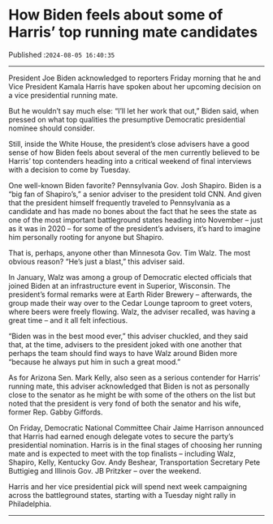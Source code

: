 # How Biden feels about some of Harris’ top running mate candidates

Published :`2024-08-05 16:40:35`

---

President Joe Biden acknowledged to reporters Friday morning that he and Vice President Kamala Harris have spoken about her upcoming decision on a vice presidential running mate.

But he wouldn’t say much else: “I’ll let her work that out,” Biden said, when pressed on what top qualities the presumptive Democratic presidential nominee should consider.

Still, inside the White House, the president’s close advisers have a good sense of how Biden feels about several of the men currently believed to be Harris’ top contenders heading into a critical weekend of final interviews with a decision to come by Tuesday.

One well-known Biden favorite? Pennsylvania Gov. Josh Shapiro. Biden is a “big fan of Shapiro’s,” a senior adviser to the president told CNN. And given that the president himself frequently traveled to Pennsylvania as a candidate and has made no bones about the fact that he sees the state as one of the most important battleground states heading into November – just as it was in 2020 – for some of the president’s advisers, it’s hard to imagine him personally rooting for anyone but Shapiro.

That is, perhaps, anyone other than Minnesota Gov. Tim Walz. The most obvious reason? “He’s just a blast,” this adviser said.

In January, Walz was among a group of Democratic elected officials that joined Biden at an infrastructure event in Superior, Wisconsin. The president’s formal remarks were at Earth Rider Brewery – afterwards, the group made their way over to the Cedar Lounge taproom to greet voters, where beers were freely flowing. Walz, the adviser recalled, was having a great time – and it all felt infectious.

“Biden was in the best mood ever,” this adviser chuckled, and they said that, at the time, advisers to the president joked with one another that perhaps the team should find ways to have Walz around Biden more “because he always put him in such a great mood.”

As for Arizona Sen. Mark Kelly, also seen as a serious contender for Harris’ running mate, this adviser acknowledged that Biden is not as personally close to the senator as he might be with some of the others on the list but noted that the president is very fond of both the senator and his wife, former Rep. Gabby Giffords.

On Friday, Democratic National Committee Chair Jaime Harrison announced that Harris had earned enough delegate votes to secure the party’s presidential nomination. Harris is in the final stages of choosing her running mate and is expected to meet with the top finalists – including Walz, Shapiro, Kelly, Kentucky Gov. Andy Beshear, Transportation Secretary Pete Buttigieg and Illinois Gov. JB Pritzker – over the weekend.

Harris and her vice presidential pick will spend next week campaigning across the battleground states, starting with a Tuesday night rally in Philadelphia.

---

